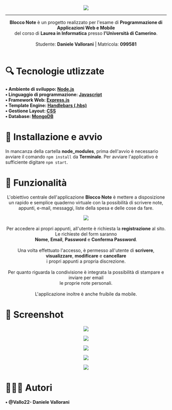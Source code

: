 <p align="center"><img src="https://i.imgur.com/LELhW2G.png" style="max-width: 20%"></p>

---

<p align="center"><b>Blocco Note</b> è un progetto realizzato per l'esame di <b>Programmazione di Applicazioni Web e Mobile</b><br> del corso di <b>Laurea in Informatica</b> presso <b>l'Università di Camerino</b>.<br><br> 
Studente: <b>Daniele Vallorani</b> | Matricola: <b>099581</b><br><br>

# 🔍 Tecnologie utlizzate
<b>• Ambiente di sviluppo: <a href="https://nodejs.org/it/">Node.js</a><br>
• Linguaggio di programmazione: <a href="https://it.wikipedia.org/wiki/JavaScript">Javascript</a><br>
• Framework Web: <a href="https://expressjs.com/it/">Express.js</a><br>
• Template Engine: <a href="https://handlebarsjs.com">Handlebars (.hbs)</a><br>
• Gestione Layout: <a href="https://it.wikipedia.org/wiki/CSS">CSS</a><br> 
• Database: <a href="https://www.mongodb.com">MongoDB</a></b>

# 🔨 Installazione e avvio
In mancanza della cartella <b>node_modules</b>, prima dell'avvio è necessario avviare il comando ```npm install``` da <b>Terminale</b>. Per avviare l'applicativo è sufficiente digitare ```npm start```.

# 📖 Funzionalità
<p align="center">L'obiettivo centrale dell'applicazione <b>Blocco Note</b> è mettere a disposizione un rapido e semplice quaderno virtuale con la possibilità di scrivere note, appunti, e-mail, messaggi, liste della spesa e delle cose da fare.<p>
<p align="center"><img src="https://i.imgur.com/xpdR4Ni.png" style="max-width: 70%"><br><br>
Per accedere ai propri appunti, all'utente è richiesta la <b>registrazione</b> al sito. Le richieste del form saranno <br><b>Nome</b>, <b>Email</b>, <b>Password</b> e <b>Conferma Password</b>.<br><br>
Una volta effettuato l'accesso, è permesso all'utente di <b>scrivere</b>, <b>visualizzare</b>, <b>modificare</b> e <b>cancellare</b><br> i propri appunti a propria discrezione.<br><br>
Per quanto riguarda la condivisione è integrata la possibilità di stampare e inviare per email <br>le proprie note personali.<br><br>
L'applicazione inoltre è anche fruibile da mobile.</p>

# 💾 Screenshot 
<p align="center"><img src="https://i.imgur.com/yy4Hvqh.png" style="max-width: 70%">
<p align="center"><img src="https://i.imgur.com/6M86yWp.png" style="max-width: 70%">
<p align="center"><img src="https://i.imgur.com/6M86yWp.png" style="max-width: 70%">
<p align="center"><img src="https://i.imgur.com/4m2PoFU.png" style="max-width: 70%">
<p align="center"><img src="https://i.imgur.com/PEe15ED.png" style="max-width: 70%">

# 🧑🏻‍💻 Autori
<b>• @Vallo22- Daniele Vallorani</b>
